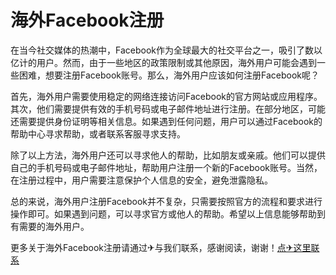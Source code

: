 # 海外Facebook注册

在当今社交媒体的热潮中，Facebook作为全球最大的社交平台之一，吸引了数以亿计的用户。然而，由于一些地区的政策限制或其他原因，海外用户可能会遇到一些困难，想要注册Facebook账号。那么，海外用户应该如何注册Facebook呢？

首先，海外用户需要使用稳定的网络连接访问Facebook的官方网站或应用程序。其次，他们需要提供有效的手机号码或电子邮件地址进行注册。在部分地区，可能还需要提供身份证明等相关信息。如果遇到任何问题，用户可以通过Facebook的帮助中心寻求帮助，或者联系客服寻求支持。

除了以上方法，海外用户还可以寻求他人的帮助，比如朋友或亲戚。他们可以提供自己的手机号码或电子邮件地址，帮助用户注册一个新的Facebook账号。当然，在注册过程中，用户需要注意保护个人信息的安全，避免泄露隐私。

总的来说，海外用户注册Facebook并不复杂，只需要按照官方的流程和要求进行操作即可。如果遇到问题，可以寻求官方或他人的帮助。希望以上信息能够帮助到有需要的海外用户。

更多关于海外Facebook注册请通过✈与我们联系，感谢阅读，谢谢！[点✈这里联系](https://lm.k02.cc)